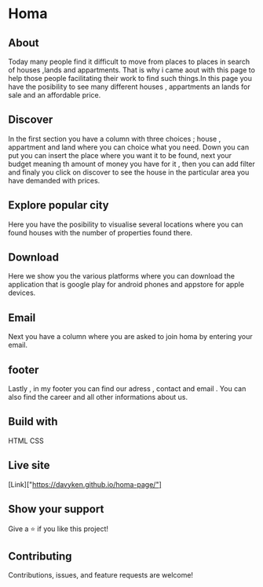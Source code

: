 # Homa
## About  
  Today many people find it difficult to move from places to places in search of houses ,lands and appartments. That is why i came aout with this page to help those people facilitating their work to find such things.In this page you have the posibility to see many different houses , appartments an lands for sale and an affordable price. 
## Discover 
  In the first section you have a column with three choices ; house , appartment and land where you can choice what you need. Down you can put you can insert the place where you want it to be found, next your budget meaning th amount of money you have for it , then you can add filter and finaly you click on discover to see the house in the particular area you have demanded with prices.
## Explore popular city      
  Here you have the posibility to visualise several locations where you can found houses with the number of properties found there.
## Download 
  Here we show you the various platforms where you can download the application that is google play for android phones and appstore for apple devices.
## Email 
  Next you have a column where you are asked to join homa by entering your email.
## footer
  Lastly , in my footer you can find our adress , contact and email . You can also find the career and all other informations about us. 
## Build with
   HTML
   CSS
## Live site  
  [Link]["https://davyken.github.io/homa-page/"]
## Show your support
  Give a ⭐️ if you like this project!
## Contributing
  Contributions, issues, and feature requests are welcome!

